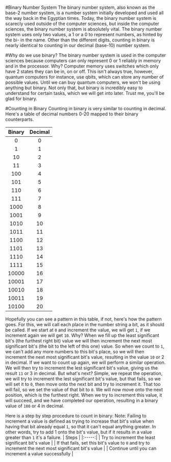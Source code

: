 #Binary Number System
The binary number system, also known as the base-2 number system, is a number system initially developed and used all the way back in the Egyptian times. Today, the binary number system is scarecly used outside of the computer sciences, but inside the computer sciences, the binary number system is absolutely vital. The binary number system uses only two values, a 1 or a 0 to represent numbers, as hinted by the bi- in the name. Other than the different digits, counting in binary is nearly identical to counting in our decimal (base-10) number system.

#Why do we use binary?
The binary number system is used in the computer sciences because computers can only represent 0 or 1 reliably in memory and in the processor. Why? Computer memory uses switches which only have 2 states they can be in, on or off. This isn't always true, however, quantum computers for instance, use qbits, which can store any number of possible values. Until we can buy quantum computers, we won't be using anything but binary. Not only that, but binary is incredibly easy to understand for certain tasks, which we will get into later. Trust me, you'll be glad for binary.

#Counting in Binary
Counting in binary is very similar to counting in decimal. Here's a table of decimal numbers 0-20 mapped to their binary counterparts.

| Binary | Decimal |
|:------:|:-------:|
| 0 | 0 |
| 1 | 1 |
| 10 | 2 |
| 11 | 3 |
| 100 | 4 |
| 101 | 5 |
| 110 | 6 |
| 111 | 7 |
| 1000 | 8 |
| 1001 | 9 |
| 1010 | 10 |
| 1011 | 11 |
| 1100 | 12 |
| 1101 | 13 |
| 1110 | 14 |
| 1111 | 15 |
| 10000 | 16 |
| 10001 | 17 |
| 10010 | 18 |
| 10011 | 19 |
| 10100 | 20 |

Hopefully you can see a pattern in this table, if not, here's how the pattern goes. For this, we will call each place in the number string a bit, as it should be called. If we start at `0` and increment the value, we will get `1`, if we increment again we will get `10`. Why? When we fill up the least significant bit's (the furthest right bit) value we will then increment the next most significant bit's (the bit to the left of this one) value. So when we count to `1`, we can't add any more numbers to this bit's place, so we will then increment the next most significant bit's value, resulting in the value `10` or 2 in decimal. If we want to count up again, we will perform a similar operation. We will then try to increment the lest significant bit's value, giving us the result `11` or 3 in decimal. But what's next? Simple, we repeat the operation, we will try to increment the lest significant bit's value, but that fails, so we will set it to `0`, then move onto the next bit and try to increment it. That too will fail, so we set the value of that bit to `0`. We will now move onto the next position, which is the furthest right. When we try to increment this value, it will succeed, and we have completed our operation, resulting in a binary value of `100` or 4 in decimal.

Here is a step by step procedure to count in binary:
Note: Failing to increment a value is defined as trying to increase that bit's value when having that bit already equal `1`, so that it can't equal anything greater. In other words, try to add 1 onto the bit's value, but if it results in a value greater than `1` it's a failure.
| Steps |
|:-----:|
| Try to increment the least significant bit's value |
| If that fails, set this bit's value to `0` and try to increment the next most significant bit's value |
| Continue until you can increment a value successfully |
